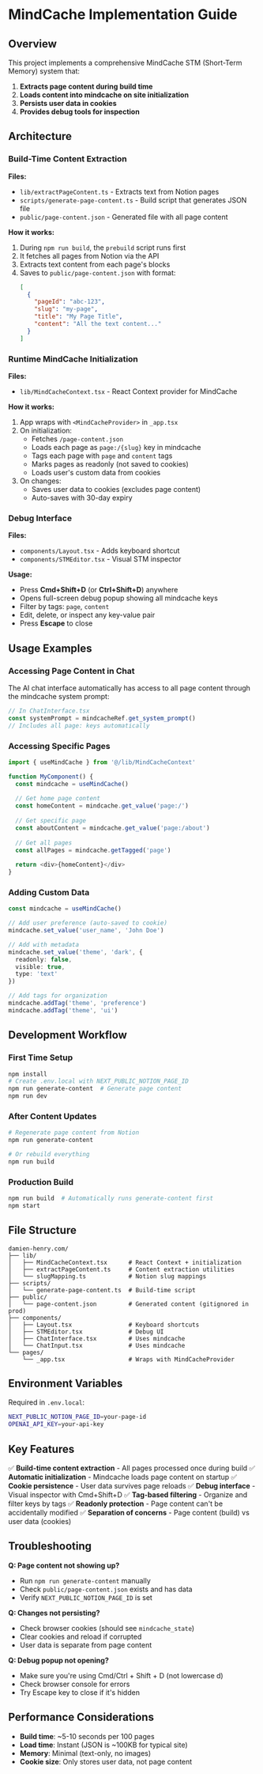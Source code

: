 # MindCache Implementation Guide

## Overview

This project implements a comprehensive MindCache STM (Short-Term Memory) system that:
1. **Extracts page content during build time**
2. **Loads content into mindcache on site initialization**
3. **Persists user data in cookies**
4. **Provides debug tools for inspection**

## Architecture

### Build-Time Content Extraction

**Files:**
- `lib/extractPageContent.ts` - Extracts text from Notion pages
- `scripts/generate-page-content.ts` - Build script that generates JSON file
- `public/page-content.json` - Generated file with all page content

**How it works:**
1. During `npm run build`, the `prebuild` script runs first
2. It fetches all pages from Notion via the API
3. Extracts text content from each page's blocks
4. Saves to `public/page-content.json` with format:
   ```json
   [
     {
       "pageId": "abc-123",
       "slug": "my-page",
       "title": "My Page Title",
       "content": "All the text content..."
     }
   ]
   ```

### Runtime MindCache Initialization

**Files:**
- `lib/MindCacheContext.tsx` - React Context provider for MindCache

**How it works:**
1. App wraps with `<MindCacheProvider>` in `_app.tsx`
2. On initialization:
   - Fetches `/page-content.json`
   - Loads each page as `page:/{slug}` key in mindcache
   - Tags each page with `page` and `content` tags
   - Marks pages as readonly (not saved to cookies)
   - Loads user's custom data from cookies
3. On changes:
   - Saves user data to cookies (excludes page content)
   - Auto-saves with 30-day expiry

### Debug Interface

**Files:**
- `components/Layout.tsx` - Adds keyboard shortcut
- `components/STMEditor.tsx` - Visual STM inspector

**Usage:**
- Press **Cmd+Shift+D** (or **Ctrl+Shift+D**) anywhere
- Opens full-screen debug popup showing all mindcache keys
- Filter by tags: `page`, `content`
- Edit, delete, or inspect any key-value pair
- Press **Escape** to close

## Usage Examples

### Accessing Page Content in Chat

The AI chat interface automatically has access to all page content through the mindcache system prompt:

```typescript
// In ChatInterface.tsx
const systemPrompt = mindcacheRef.get_system_prompt()
// Includes all page: keys automatically
```

### Accessing Specific Pages

```typescript
import { useMindCache } from '@/lib/MindCacheContext'

function MyComponent() {
  const mindcache = useMindCache()
  
  // Get home page content
  const homeContent = mindcache.get_value('page:/')
  
  // Get specific page
  const aboutContent = mindcache.get_value('page:/about')
  
  // Get all pages
  const allPages = mindcache.getTagged('page')
  
  return <div>{homeContent}</div>
}
```

### Adding Custom Data

```typescript
const mindcache = useMindCache()

// Add user preference (auto-saved to cookie)
mindcache.set_value('user_name', 'John Doe')

// Add with metadata
mindcache.set_value('theme', 'dark', {
  readonly: false,
  visible: true,
  type: 'text'
})

// Add tags for organization
mindcache.addTag('theme', 'preference')
mindcache.addTag('theme', 'ui')
```

## Development Workflow

### First Time Setup
```bash
npm install
# Create .env.local with NEXT_PUBLIC_NOTION_PAGE_ID
npm run generate-content  # Generate page content
npm run dev
```

### After Content Updates
```bash
# Regenerate page content from Notion
npm run generate-content

# Or rebuild everything
npm run build
```

### Production Build
```bash
npm run build  # Automatically runs generate-content first
npm start
```

## File Structure

```
damien-henry.com/
├── lib/
│   ├── MindCacheContext.tsx      # React Context + initialization
│   ├── extractPageContent.ts     # Content extraction utilities
│   └── slugMapping.ts            # Notion slug mappings
├── scripts/
│   └── generate-page-content.ts  # Build-time script
├── public/
│   └── page-content.json         # Generated content (gitignored in prod)
├── components/
│   ├── Layout.tsx                # Keyboard shortcuts
│   ├── STMEditor.tsx             # Debug UI
│   ├── ChatInterface.tsx         # Uses mindcache
│   └── ChatInput.tsx             # Uses mindcache
└── pages/
    └── _app.tsx                  # Wraps with MindCacheProvider
```

## Environment Variables

Required in `.env.local`:
```bash
NEXT_PUBLIC_NOTION_PAGE_ID=your-page-id
OPENAI_API_KEY=your-api-key
```

## Key Features

✅ **Build-time content extraction** - All pages processed once during build
✅ **Automatic initialization** - Mindcache loads page content on startup
✅ **Cookie persistence** - User data survives page reloads
✅ **Debug interface** - Visual inspector with Cmd+Shift+D
✅ **Tag-based filtering** - Organize and filter keys by tags
✅ **Readonly protection** - Page content can't be accidentally modified
✅ **Separation of concerns** - Page content (build) vs user data (cookies)

## Troubleshooting

**Q: Page content not showing up?**
- Run `npm run generate-content` manually
- Check `public/page-content.json` exists and has data
- Verify `NEXT_PUBLIC_NOTION_PAGE_ID` is set

**Q: Changes not persisting?**
- Check browser cookies (should see `mindcache_state`)
- Clear cookies and reload if corrupted
- User data is separate from page content

**Q: Debug popup not opening?**
- Make sure you're using Cmd/Ctrl + Shift + D (not lowercase d)
- Check browser console for errors
- Try Escape key to close if it's hidden

## Performance Considerations

- **Build time**: ~5-10 seconds per 100 pages
- **Load time**: Instant (JSON is ~100KB for typical site)
- **Memory**: Minimal (text-only, no images)
- **Cookie size**: Only stores user data, not page content

